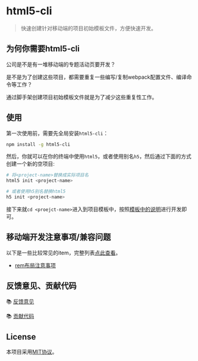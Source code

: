 # html5-cli

> 快速创建针对移动端的项目初始模板文件，方便快速开发。

## 为何你需要html5-cli

公司是不是有一堆移动端的专题活动页要开发？

是不是为了创建这些项目，都需要重复一些编写/复制webpack配置文件、编译命令等工作？

通过脚手架创建项目初始模板文件就是为了减少这些重复性工作。

## 使用

第一次使用前，需要先全局安装`html5-cli`：

```bash
npm install -g html5-cli
```

然后，你就可以在你的终端中使用`html5`，或者使用别名`h5`，然后通过下面的方式创建一个新的空项目:

```bash
# 将<project-name>替换成实际项目名
html5 init <project-name>

# 或者使用h5别名替换html5
h5 init <project-name>
```

接下来就`cd <proejct-name>`进入到项目模板中，按照[模板中的说明](./template/README.md)进行开发即可。

## 移动端开发注意事项/兼容问题

以下是一些比较常见的item，完整列表[点此查看](./docs/README.md)。

* [rem布局注意事项](./docs/rem.md)

## 反馈意见、贡献代码

📚 [反馈意见](./docs/feedback.md)

📚 [贡献代码](./docs/contribution.md)

## License

本项目采用[MIT协议](./LICENSE)。
